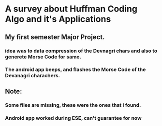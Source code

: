 # A survey about Huffman Coding Algo and it's Applications

## My first semester Major Project.

### idea was to data compression of the Devnagri chars and also to generete Morse Code for same. 
### The android app beeps, and flashes the Morse Code of the Devanagri charachers.

## Note:

### Some files are missing, these were the ones that i found.
### Android app worked during ESE, can't guarantee for now